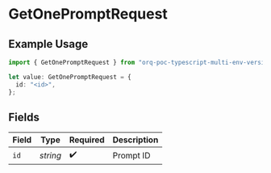 # GetOnePromptRequest

## Example Usage

```typescript
import { GetOnePromptRequest } from "orq-poc-typescript-multi-env-version/models/operations";

let value: GetOnePromptRequest = {
  id: "<id>",
};
```

## Fields

| Field              | Type               | Required           | Description        |
| ------------------ | ------------------ | ------------------ | ------------------ |
| `id`               | *string*           | :heavy_check_mark: | Prompt ID          |